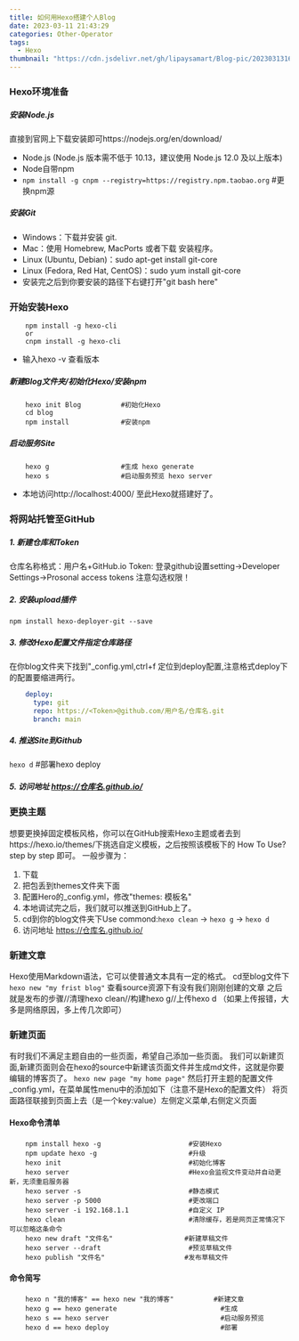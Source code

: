 ```yaml
---
title: 如何用Hexo搭建个人Blog
date: 2023-03-11 21:43:29
categories: Other-Operator
tags: 
  - Hexo
thumbnail: "https://cdn.jsdelivr.net/gh/lipaysamart/Blog-pic/20230313160808.png"
---
```

### Hexo环境准备

##### 安装Node.js
直接到官网上下载安装即可https://nodejs.org/en/download/

* Node.js (Node.js 版本需不低于 10.13，建议使用 Node.js 12.0 及以上版本)
* Node自带npm
* `npm install -g cnpm --registry=https://registry.npm.taobao.org`      #更换npm源

##### 安装Git
* Windows：下载并安装 git.
* Mac：使用 Homebrew, MacPorts 或者下载 安装程序。
* Linux (Ubuntu, Debian)：sudo apt-get install git-core
* Linux (Fedora, Red Hat, CentOS)：sudo yum install git-core
* 安装完之后到你要安装的路径下右键打开"git bash here"

### 开始安装Hexo
```
    npm install -g hexo-cli
    or
    cnpm install -g hexo-cli
```
* 输入hexo -v 查看版本

##### 新建Blog文件夹/初始化Hexo/安装npm
```
    hexo init Blog          #初始化Hexo
    cd blog
    npm install             #安装npm
```
##### 启动服务Site
```
    hexo g                  #生成 hexo generate 
    hexo s                  #启动服务预览 hexo server                           
```
* 本地访问http://localhost:4000/ 至此Hexo就搭建好了。

### 将网站托管至GitHub
##### 1. 新建仓库和Token
仓库名称格式：用户名+GitHub.io
Token: 登录github设置setting->Developer Settings->Prosonal access tokens 注意勾选权限！
##### 2. 安装upload插件
`npm install hexo-deployer-git --save`
##### 3. 修改Hexo配置文件指定仓库路径
在你blog文件夹下找到"_config.yml,ctrl+f 定位到deploy配置,注意格式deploy下的配置要缩进两行。
```yaml
    deploy:
      type: git
      repo: https://<Token>@github.com/用户名/仓库名.git
      branch: main
```
##### 4. 推送Site到Github
`hexo d`                      #部署hexo deploy

##### 5. 访问地址 https://仓库名.github.io/

### 更换主题
想要更换掉固定模板风格，你可以在GitHub搜索Hexo主题或者去到https://hexo.io/themes/下挑选自定义模板，之后按照该模板下的 How To Use? step by step 即可。
一般步骤为：
1. 下载
2. 把包丢到themes文件夹下面
3. 配置Hero的_config.yml，修改"themes: 模板名"
4. 本地调试完之后，我们就可以推送到GitHub上了。
5. cd到你的blog文件夹下Use commond:`hexo clean` -> `hexo g` -> `hexo d`
6. 访问地址 https://仓库名.github.io/

### 新建文章
Hexo使用Markdown语法，它可以使普通文本具有一定的格式。
cd至blog文件下 `hexo new "my frist blog"`
查看source资源下有没有我们刚刚创建的文章
之后就是发布的步骤//清理hexo clean//构建hexo g//上传hexo d （如果上传报错，大多是网络原因，多上传几次即可）


### 新建页面
有时我们不满足主题自由的一些页面，希望自己添加一些页面。
我们可以新建页面,新建页面则会在hexo的source中新建该页面文件并生成md文件，这就是你要编辑的博客页了。
`hexo new page "my home page"`
然后打开主题的配置文件_config.yml，在菜单属性menu中的添加如下（注意不是Hexo的配置文件）
将页面路径联接到页面上去（是一个key:value）左侧定义菜单,右侧定义页面

#### Hexo命令清单
```
    npm install hexo -g                      #安装Hexo
    npm update hexo -g                       #升级
    hexo init                                #初始化博客
    hexo server                              #Hexo会监视文件变动并自动更新，无须重启服务器
    hexo server -s                           #静态模式
    hexo server -p 5000                      #更改端口
    hexo server -i 192.168.1.1               #自定义 IP
    hexo clean                               #清除缓存，若是网页正常情况下可以忽略这条命令
    hexo new draft "文件名"                  #新建草稿文件
    hexo server --draft                      #预览草稿文件
    hexo publish "文件名"                    #发布草稿文件     
```
#### 命令简写
```
    hexo n "我的博客" == hexo new "我的博客"          #新建文章
    hexo g == hexo generate                          #生成      
    hexo s == hexo server                            #启动服务预览
    hexo d == hexo deploy                            #部署
```

